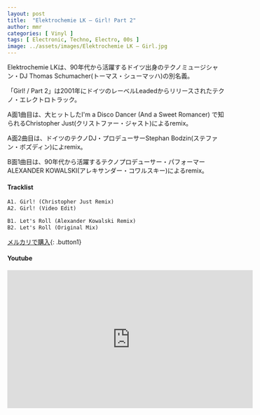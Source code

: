 ```yaml
---
layout: post
title:  "Elektrochemie LK – Girl! Part 2"
author: mmr
categories: [ Vinyl ]
tags: [ Electronic, Techno, Electro, 00s ]
image: ../assets/images/Elektrochemie LK – Girl.jpg
---
```


Elektrochemie LKは、90年代から活躍するドイツ出身のテクノミュージシャン・DJ Thomas Schumacher(トーマス・シューマッハ)の別名義。

「Girl! / Part 2」は2001年にドイツのレーベルLeadedからリリースされたテクノ・エレクトロトラック。

A面1曲目は、大ヒットしたI'm a Disco Dancer (And a Sweet Romancer) で知られるChristopher Just(クリストファー・ジャスト)によるremix。

A面2曲目は、ドイツのテクノDJ・プロデューサーStephan Bodzin(ステファン・ボズディン)によremix。

B面1曲目は、90年代から活躍するテクノプロデューサー・パフォーマーALEXANDER KOWALSKI(アレキサンダー・コワルスキー)によるremix。

#### Tracklist
```md
A1. Girl! (Christopher Just Remix)
A2. Girl! (Video Edit)

B1. Let's Roll (Alexander Kowalski Remix)
B2. Let's Roll (Original Mix)
```

[メルカリで購入](https://jp.mercari.com/item/m41279711163?afid=6142608987){: .button1}

#### Youtube
<iframe width="560" height="315" src="https://www.youtube.com/embed/o3VBR5k2ZVI?si=h8wMI5O9FVlRQUo4" title="YouTube video player" frameborder="0" allow="accelerometer; autoplay; clipboard-write; encrypted-media; gyroscope; picture-in-picture; web-share" referrerpolicy="strict-origin-when-cross-origin" allowfullscreen></iframe>